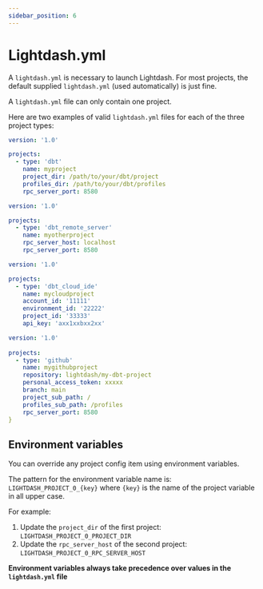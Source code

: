 ```yaml
---
sidebar_position: 6
---
```


# Lightdash.yml

A `lightdash.yml` is necessary to launch Lightdash. For most projects, the
default supplied `lightdash.yml` (used automatically) is just fine.

A `lightdash.yml` file can only contain one project.

Here are two examples of valid `lightdash.yml` files for each of the three project types:
```yaml
version: '1.0'

projects:
  - type: 'dbt'
    name: myproject
    project_dir: /path/to/your/dbt/project
    profiles_dir: /path/to/your/dbt/profiles
    rpc_server_port: 8580
```

```yaml
version: '1.0'

projects:
  - type: 'dbt_remote_server'
    name: myotherproject
    rpc_server_host: localhost
    rpc_server_port: 8580
```

```yaml
version: '1.0'

projects:
  - type: 'dbt_cloud_ide'
    name: mycloudproject
    account_id: '11111'
    environment_id: '22222'
    project_id: '33333'
    api_key: 'axx1xxbxx2xx'
```

```yaml
version: '1.0'
           
projects:
  - type: 'github'
    name: mygithubproject
    repository: lightdash/my-dbt-project
    personal_access_token: xxxxx
    branch: main
    project_sub_path: /
    profiles_sub_path: /profiles
    rpc_server_port: 8580
}
```

## Environment variables

You can override any project config item using environment variables. 

The pattern for the environment variable name is: `LIGHTDASH_PROJECT_0_{key}` where
`{key}` is the name of the project variable in all upper case.

For example:

1. Update the `project_dir` of the first project: `LIGHTDASH_PROJECT_0_PROJECT_DIR`
2. Update the `rpc_server_host` of the second project: `LIGHTDASH_PROJECT_0_RPC_SERVER_HOST`

**Environment variables always take precedence over values in the `lightdash.yml` file**
